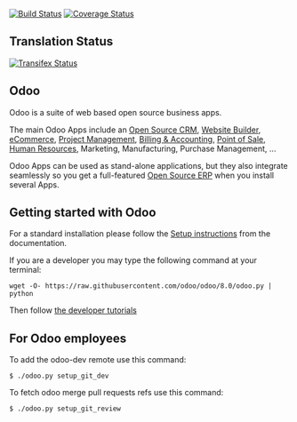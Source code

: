 [![Build Status](https://travis-ci.org/Vauxoo/odoo.svg?branch=8.0)](https://travis-ci.org/Vauxoo/odoo)
[![Coverage Status](https://coveralls.io/repos/Vauxoo/odoo/badge.svg?branch=8.0&service=github)](https://coveralls.io/github/Vauxoo/odoo?branch=8.0)


Translation Status
------------------

[![Transifex Status](https://www.transifex.com/projects/p/odoo-8/chart/image_png)](https://www.transifex.com/projects/p/odoo-8)


Odoo
----

Odoo is a suite of web based open source business apps.

The main Odoo Apps include an <a href="https://www.odoo.com/page/crm">Open Source CRM</a>, <a href="https://www.odoo.com/page/website-builder">Website Builder</a>, <a href="https://www.odoo.com/page/e-commerce">eCommerce</a>, <a href="https://www.odoo.com/page/project-management">Project Management</a>, <a href="https://www.odoo.com/page/accounting">Billing &amp; Accounting</a>, <a href="https://www.odoo.com/page/point-of-sale">Point of Sale</a>, <a href="https://www.odoo.com/page/employees">Human Resources</a>, Marketing, Manufacturing, Purchase Management, ...  

Odoo Apps can be used as stand-alone applications, but they also integrate seamlessly so you get
a full-featured <a href="https://www.odoo.com">Open Source ERP</a> when you install several Apps.


Getting started with Odoo
-------------------------
For a standard installation please follow the <a href="https://www.odoo.com/documentation/8.0/setup/install.html">Setup instructions</a>
from the documentation.

If you are a developer you may type the following command at your terminal:

    wget -O- https://raw.githubusercontent.com/odoo/odoo/8.0/odoo.py | python

Then follow <a href="https://www.odoo.com/documentation/8.0/tutorials.html">the developer tutorials</a>


For Odoo employees
------------------

To add the odoo-dev remote use this command:

    $ ./odoo.py setup_git_dev

To fetch odoo merge pull requests refs use this command:

    $ ./odoo.py setup_git_review

